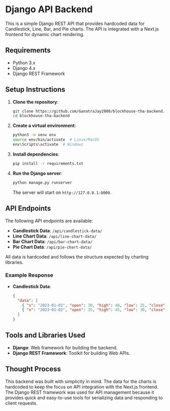 # Django API Backend

This is a simple Django REST API that provides hardcoded data for Candlestick, Line, Bar, and Pie charts. The API is integrated with a Next.js frontend for dynamic chart rendering.

## Requirements

- Python 3.x
- Django 4.x
- Django REST Framework

## Setup Instructions

1. **Clone the repository**:

   ```bash
   git clone https://github.com/GanatraJay2000/blockhouse-tha-backend.git
   cd blockhouse-tha-backend
   ```

2. **Create a virtual environment**:

   ```bash
   python3 -m venv env
   source env/bin/activate  # Linux/MacOS
   env\Scripts\activate  # Windows
   ```

3. **Install dependencies**:

   ```bash
   pip install -r requirements.txt
   ```

4. **Run the Django server**:

   ```bash
   python manage.py runserver
   ```

   The server will start on `http://127.0.0.1:8000`.

## API Endpoints

The following API endpoints are available:

- **Candlestick Data**: `/api/candlestick-data/`
- **Line Chart Data**: `/api/line-chart-data/`
- **Bar Chart Data**: `/api/bar-chart-data/`
- **Pie Chart Data**: `/api/pie-chart-data/`

All data is hardcoded and follows the structure expected by charting libraries.

### Example Response

- **Candlestick Data**:
  ```json
  {
    "data": [
      { "x": "2023-01-01", "open": 30, "high": 40, "low": 25, "close": 35 },
      { "x": "2023-01-02", "open": 35, "high": 45, "low": 30, "close": 40 }
    ]
  }
  ```

## Tools and Libraries Used

- **Django**: Web framework for building the backend.
- **Django REST Framework**: Toolkit for building Web APIs.

## Thought Process

This backend was built with simplicity in mind. The data for the charts is hardcoded to keep the focus on API integration with the Next.js frontend. The Django REST framework was used for API management because it provides quick and easy-to-use tools for serializing data and responding to client requests.
